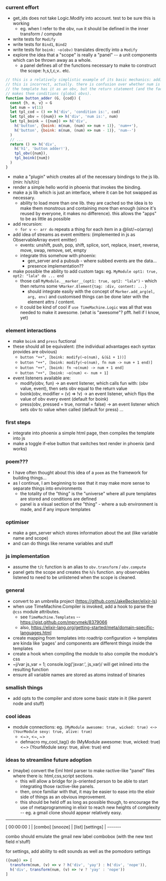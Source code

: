 
### current effort

- get_ids does not take Logic.Modify into account. test to be sure this is working
  - eg. when I refer to the obv, `num` it should be defined in the inner transform / compute
- write tests for `Modify`
- write tests for `Bind1`, `Bind2`
- write tests for `boink: ~o(obv)` translates directly into a `Modify`
- explore the idea that a "scope" is really a "panel" -- a unit components which can be thrown away as a whole.
  - a panel defines all of the functions necessary to make to construct the scope: h,s,t,c,v.. etc.
```js
// this is a relatively simplistic example of its basic mechanics: adding to or subtracting 1 from a number.
// this is incorrect, actually. there is confusion over whether num is an obv or a condition
// the template has it as an obv, but the return statement (and the fact that the templates are defined in the function)
// makes them conditions (global obvs).
function button_adder (G, {cod}) {
  const {h, m, v} = G
  let num = v(11)
  let tpl_cod = () => h('div', 'condition is:', cod)
  let tpl_obv = ({num}) => h('div', 'num is:', num)
  let tpl_boink = ({num}) => h('div',
    h('button', {boink: m(num, (num) => num + 1)}, 'num++'),
    h('button', {boink: m(num, (num) => num - 1)}, 'num--')
  )
  // ...
  return () => h('div',
    h('h1', 'button adder!'),
    tpl_obv({num}),
    tpl_boink({num})
  )
}
```
- make a "plugin" which creates all of the necessary bindings to the js lib. (min: h/s/t/c)
- render a simple hello world in phoenix that invokes the binding.
- make a js lib which is just an interface, where it can be hot swapped as necessary.
  - ability to load more than one lib. they are cached so the idea is to make them monstrous and containing more than enough (since it's reused by everyone, it makes no difference). this allows the "apps" to be as little as possible
- add recursion:
  - `for v <- arr do` repeats a thing for each item in a @list/~o(array)
- add idea of streams as event emitters: (implemented in js as ObservableArray event emitter)
  - events: unshift, push, pop, shift, splice, sort, replace, insert, reverse, move, swap, remove, set, empty
  - integrate this somehow with phoenix:
    - gen_server and a pubsub - where subbed events are the data...
    - presence implementation??
- make possible the ability to add custom tags: eg. `MyModule opt1: true, opt2: "lala" do ... end`
  - those call `MyModule.__marker__(opt1: true, opt2: "lala")` - which then returns some `%Marker.Element{tag: :div, content: ...}`
    - should integrate easily with the concept of `Marker.add_arg(el, arg, env)` and customised things can be done later with the element  attrs / content.
  - it could be kind of cool if `use TimeMachine.Logic` was all that was needed to make it awesome. (what is "awesome"? pfft. hell if I know, yet)

### element interactions

- make `boink` and `press` fuctional
- these should all be equivalent: (the individual advantages each syntax provides are obvious)
  - `button "++", [boink: modify(~o(num), &(&1 + 1))]`
  - `button "++", [boink: modify(~o(num), fn num -> num + 1 end)]`
  - `button "++", [boink: fn ~o(num) -> num + 1 end]`
  - `button "++", [boink: ~o(num) <- num + 1]`
- event listeners available are:
  - modify(obv, fun) -> an event listener, which calls fun with: (obv value, event), then sets obv equal to the return value
  - boink(obv, modifier = (v) => !v) -> an event listener, which flips the value of obv every event (default for boink)
  - press(obv, pressed = true, normal = false) -> an event listener which sets obv to value when called (default for press)
  ...

### first steps

- integrate into phoenix a simple html page, then compiles the template into js
- make a toggle if-else button that switches text render in phoenix (and works)

### poem???

- I have often thought about this idea of a `poem` as the framework for building things...
- as I continue, I am beginning to see that it may make more sense to separate things into environments
  - the totality of the "thing" is the "universe" where all pure templates are stored and conditions are defined
  - panel is a visual section of the "thing" - where a sub environment is made, and if any impure templates

### optimiser
- make a gen_server which stores information about the ast (like variable name and scope)
- and can do things like rename variables and stuff

### js implementation

- assume the `t`/`c` function is an alias to `obv.transform` / `obv.compute`
- panel gets the scope and creates the `h`/`s` function. any observables listened to need to be unlistened when the scope is cleaned.

### general

- convert to an umbrella project (https://github.com/JakeBecker/elixir-ls)
- when use TimeMachine.Compiler is invoked, add a hook to parse the `@css` module attributes.
  - see `TimeMachine.Templates` -- https://gist.github.com/mprymek/8379066
  - also, https://elixir-lang.org/getting-started/meta/domain-specific-languages.html
- create mapping from templates into roadtrip configuration
  -> templates are kinda like 'pages' and components are different things inside the templates
- create a hook when compiling the module to also compile the module's css
- ~j/var js_var = 1; console.log('jsvar:', js_var)/ will get inlined into the resulting function
- ensure all variable names are stored as atoms instead of binaries

### smallish things

- add opts to the compiler and store some basic state in it (like parent node and stuff)

### cool ideas

- module connections: eg. `(MyModule awesome: true, wicked: true) <~> (YourModule sexy: true, alive: true)`
  - <~>, <~, ~>
  - defmacro my_cool_tag() do
      (MyModule awesome: true, wicked: true) <~> (YourModule sexy: true, alive: true)
    end


### ideas to streamline future adoption

- (maybe) convert the Eml html parser to make ractive-like "panel" files where there is: html,css,script sections.
  - this will allow a bridge for js-oriented person to be able to start integrating those ractive-like panels.
  - then, once familiar with that, it may be easier to ease into the elixir side of things as an obvious improvement.
  - this should be held off as long as possible though, to encourage the use of metaprogramming in elixir to reach new heights of complexity -- eg. a gmail clone should appear relatively easy.

------------------------

[ 00:00:00 ] | [combo]
  [snooze]   | [list]
 [settings]  | -------

combo should emulate the gmail new label combobox (with the new text field n'stuff)

for settings, add ability to edit sounds as well as the pomodoro settings

```js
({num}) => [
  transform(num, (v) => v ? h('div', 'yay') : h('div', 'nope')),
  h('div', transform(num, (v) => !v ? 'yay' : 'nope'))
]
```

